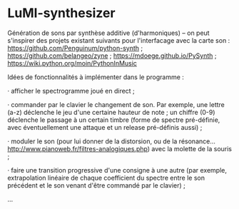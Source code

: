 # LuMI-synthesizer

Génération de sons par synthèse additive (d'harmoniques) – on peut s'inspirer des projets existant suivants pour l'interfacage avec la carte son :
https://github.com/Penguinum/python-synth ; https://github.com/belangeo/zyne ; https://mdoege.github.io/PySynth ; https://wiki.python.org/moin/PythonInMusic


Idées de fonctionnalités à implémenter dans le programme :

· afficher le spectrogramme joué en direct ;

· commander par le clavier le changement de son. Par exemple, une lettre (a-z) déclenche le jeu d'une certaine hauteur de note ; un chiffre (0-9) déclenche le passage à un certain timbre (forme de spectre pré-définie, avec éventuellement une attaque et un release pré-définis aussi) ;

· moduler le son (pour lui donner de la distorsion, ou de la résonance… http://www.pianoweb.fr/filtres-analogiques.php) avec la molette de la souris ;

· faire une transition progressive d'une consigne à une autre (par exemple, extrapolation linéaire de chaque coefficient du spectre entre le son précédent et le son venant d'être commandé par le clavier) ;

…
